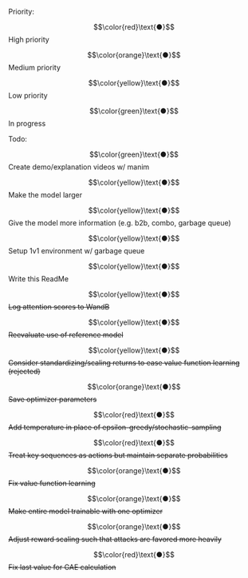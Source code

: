 Priority:

$$\color{red}\text{●}$$ High priority

$$\color{orange}\text{●}$$ Medium priority

$$\color{yellow}\text{●}$$ Low priority

$$\color{green}\text{●}$$ In progress

Todo:

$$\color{green}\text{●}$$ Create demo/explanation videos w/ manim

$$\color{yellow}\text{●}$$ Make the model larger

$$\color{yellow}\text{●}$$ Give the model more information (e.g. b2b, combo, garbage queue)

$$\color{yellow}\text{●}$$ Setup 1v1 environment w/ garbage queue 

$$\color{yellow}\text{●}$$ Write this ReadMe

$$\color{yellow}\text{●}$$ ~~Log attention scores to WandB~~

$$\color{yellow}\text{●}$$ ~~Reevaluate use of reference model~~

$$\color{yellow}\text{●}$$ ~~Consider standardizing/scaling returns to ease value function learning (rejected)~~

$$\color{orange}\text{●}$$ ~~Save optimizer parameters~~

$$\color{red}\text{●}$$ ~~Add temperature in place of epsilon-greedy/stochastic-sampling~~

$$\color{red}\text{●}$$ ~~Treat key sequences as actions but maintain separate probabilities~~

$$\color{orange}\text{●}$$ ~~Fix value function learning~~

$$\color{orange}\text{●}$$ ~~Make entire model trainable with one optimizer~~

$$\color{orange}\text{●}$$ ~~Adjust reward scaling such that attacks are favored more heavily~~

$$\color{red}\text{●}$$ ~~Fix last value for GAE calculation~~
